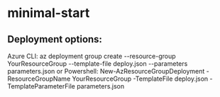 # minimal-start




## Deployment options: 
Azure CLI: 
az deployment group create --resource-group YourResourceGroup --template-file deploy.json --parameters parameters.json
or
Powershell: 
New-AzResourceGroupDeployment -ResourceGroupName YourResourceGroup -TemplateFile deploy.json -TemplateParameterFile parameters.json
